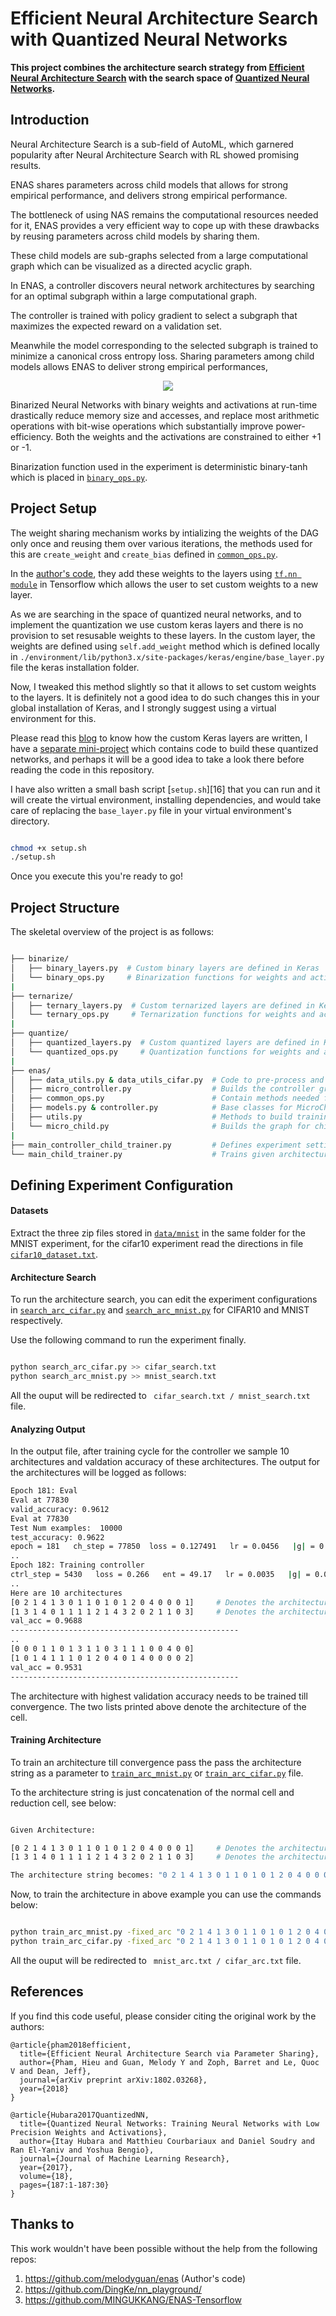 # Efficient Neural Architecture Search with Quantized Neural Networks

**This project combines the architecture search strategy from [Efficient Neural Architecture Search][1] with the search space of [Quantized Neural Networks][2].** 



Introduction
------------
Neural Architecture Search is a sub-field of AutoML, which garnered popularity after Neural Architecture Search with RL showed promising results. 

ENAS shares parameters across child models that allows for strong empirical performance, and delivers strong empirical performance. 

The bottleneck of using NAS remains the computational resources needed for it, ENAS provides a very efficient way to cope up with these drawbacks by reusing parameters across child models by sharing them. 

These child models are sub-graphs selected from a large computational graph which can be visualized as a directed acyclic graph. 

In ENAS, a controller discovers neural network architectures by searching for an optimal subgraph within a large computational graph. 

The controller is trained with policy gradient to select a subgraph that maximizes the expected reward on a validation set. 

Meanwhile the model corresponding to the selected subgraph is trained to minimize a canonical cross entropy loss. Sharing parameters among child models allows ENAS to deliver strong empirical performances,


<p align="center">
  <img src="https://imgur.com/u5ALF0u.png">
</p>


Binarized Neural Networks with binary weights and activations at run-time drastically reduce memory size and accesses, and replace most arithmetic operations with bit-wise operations which substantially improve power-efficiency. Both the weights and the activations are constrained to either +1 or -1. 

Binarization function used in the experiment is deterministic binary-tanh which is placed in [```binary_ops.py```][3]. 


Project Setup 
-----
The weight sharing mechanism works by intializing the weights of the DAG only once and reusing them over various iterations, the methods used for this are `create_weight` and `create_bias` defined in [`common_ops.py`][14]. 

In the [author's code][13], they add these weights to the layers using [`tf.nn module`][9] in Tensorflow which allows the user to set custom weights to a new layer. 

As we are searching in the space of quantized neural networks, and to implement the quantization we use custom keras layers and there is no provision to set resusable weights to these layers. In the custom layer, the weights are defined using `self.add_weight` method which is defined locally in ` ./environment/lib/python3.x/site-packages/keras/engine/base_layer.py ` file the keras installation folder. 

Now, I tweaked this method slightly so that it allows to set custom weights to the layers. It is definitely not a good idea to do such changes this in your global installation of Keras, and I strongly suggest using a virtual environment for this. 

Please read this [blog][8] to know how the custom Keras layers are written, I have a [separate mini-project][15] which contains code to build these quantized networks, and perhaps it will be a good idea to take a look there before reading the code in this repository. 

I have also written a small bash script [` setup.sh `][16] that you can run and it will create the virtual environment, installing dependencies, and would take care of replacing the `base_layer.py` file in your virtual environment's directory. 

```bash 

chmod +x setup.sh 
./setup.sh 

```

Once you execute this you're ready to go! 

Project Structure
-----------------
The skeletal overview of the project is as follows: 

```bash

├── binarize/
│   ├── binary_layers.py  # Custom binary layers are defined in Keras 
│   └── binary_ops.py     # Binarization functions for weights and activations
|
├── ternarize/
│   ├── ternary_layers.py  # Custom ternarized layers are defined in Keras
│   └── ternary_ops.py     # Ternarization functions for weights and activations
|
├── quantize/
│   ├── quantized_layers.py  # Custom quantized layers are defined in Keras
│   └── quantized_ops.py     # Quantization functions for weights and activations
|
├── enas/                               
│   ├── data_utils.py & data_utils_cifar.py  # Code to pre-process and import datasets
│   ├── micro_controller.py                  # Builds the controller graph 
│   ├── common_ops.py                        # Contain methods needed for reusing weights
│   ├── models.py & controller.py            # Base classes for MicroChild and MicroController
│   ├── utils.py                             # Methods to build training operations graph
│   └── micro_child.py                       # Builds the graph for child model from the architecture string
|
├── main_controller_child_trainer.py         # Defines experiment settings and runs architecture search        
└── main_child_trainer.py                    # Trains given architecture till convergence  
```


Defining Experiment Configuration 
---------------------------------

#### Datasets

Extract the three zip files stored in [``` data/mnist ```][6] in the same folder for the MNIST experiment, for the cifar10 experiment read the directions in file [```cifar10_dataset.txt```][3]. 


#### Architecture Search

To run the architecture search, you can edit the experiment configurations in [```search_arc_cifar.py```][7] and [```search_arc_mnist.py```][9] for CIFAR10 and MNIST respectively. 

Use the following command to run the experiment finally. 

```bash 

python search_arc_cifar.py >> cifar_search.txt
python search_arc_mnist.py >> mnist_search.txt

```
All the ouput will be redirected to ``` cifar_search.txt / mnist_search.txt``` file. 


#### Analyzing Output 

In the output file, after training cycle for the controller we sample 10 architectures and valdation accuracy of these architectures. The output for the architectures will be logged as follows: 

```bash
Epoch 181: Eval
Eval at 77830
valid_accuracy: 0.9612
Eval at 77830
Test Num examples:  10000
test_accuracy: 0.9622
epoch = 181   ch_step = 77850  loss = 0.127491   lr = 0.0456   |g| = 0.2030   tr_acc = 108/128   mins = 549.07    
..   
Epoch 182: Training controller
ctrl_step = 5430   loss = 0.266   ent = 49.17   lr = 0.0035   |g| = 0.0002   acc = 0.9688   bl = 0.97   mins = 550.96
..
Here are 10 architectures
[0 2 1 4 1 3 0 1 1 0 1 0 1 2 0 4 0 0 0 1]     # Denotes the architecture for normal cell 
[1 3 1 4 0 1 1 1 1 2 1 4 3 2 0 2 1 1 0 3]     # Denotes the architecture for reduction cell 
val_acc = 0.9688
---------------------------------------------------
..
[0 0 0 1 1 0 1 3 1 1 0 3 1 1 1 0 0 4 0 0]
[1 0 1 4 1 1 1 0 1 2 0 4 0 1 4 0 0 0 0 2]
val_acc = 0.9531
---------------------------------------------------

```
The architecture with highest validation accuracy needs to be trained till convergence. The two lists printed above denote the architecture of the cell. 


#### Training Architecture  

To train an architecture till convergence pass the pass the architecture string as a parameter to  [```train_arc_mnist.py```][11] or [```train_arc_cifar.py```][12] file.

To the architecture string is just concatenation of the normal cell and reduction cell, see below:

```bash

Given Architecture: 

[0 2 1 4 1 3 0 1 1 0 1 0 1 2 0 4 0 0 0 1]     # Denotes the architecture for normal cell 
[1 3 1 4 0 1 1 1 1 2 1 4 3 2 0 2 1 1 0 3]     # Denotes the architecture for reduction cell 

The architecture string becomes: "0 2 1 4 1 3 0 1 1 0 1 0 1 2 0 4 0 0 0 1 1 3 1 4 0 1 1 1 1 2 1 4 3 2 0 2 1 1 0 3"

```

Now, to train the architecture in above example you can use the commands below: 

```bash

python train_arc_mnist.py -fixed_arc "0 2 1 4 1 3 0 1 1 0 1 0 1 2 0 4 0 0 0 1 1 3 1 4 0 1 1 1 1 2 1 4 3 2 0 2 1 1 0 3" >> mnist_arc.txt
python train_arc_cifar.py -fixed_arc "0 2 1 4 1 3 0 1 1 0 1 0 1 2 0 4 0 0 0 1 1 3 1 4 0 1 1 1 1 2 1 4 3 2 0 2 1 1 0 3" >> cifar_arc.txt
```
All the ouput will be redirected to ``` mnist_arc.txt / cifar_arc.txt``` file. 



References
----------

If you find this code useful, please consider citing the original work by the authors:

```
@article{pham2018efficient,
  title={Efficient Neural Architecture Search via Parameter Sharing},
  author={Pham, Hieu and Guan, Melody Y and Zoph, Barret and Le, Quoc V and Dean, Jeff},
  journal={arXiv preprint arXiv:1802.03268},
  year={2018}
}
```

```
@article{Hubara2017QuantizedNN,
  title={Quantized Neural Networks: Training Neural Networks with Low Precision Weights and Activations},
  author={Itay Hubara and Matthieu Courbariaux and Daniel Soudry and Ran El-Yaniv and Yoshua Bengio},
  journal={Journal of Machine Learning Research},
  year={2017},
  volume={18},
  pages={187:1-187:30}
}
```

Thanks to 
---------

This work wouldn't have been possible without the help from the following repos:

1. https://github.com/melodyguan/enas (Author's code)
2. https://github.com/DingKe/nn_playground/
3. https://github.com/MINGUKKANG/ENAS-Tensorflow

[1]:https://arxiv.org/abs/1802.03268
[2]:https://arxiv.org/abs/1609.07061
[3]:https://github.com/yashkant/ENAS-Quantized-Neural-Networks/blob/master/data/cifar10_dataset.txt
[4]:https://www.tensorflow.org/install/
[5]:https://keras.io/#installation
[6]:https://github.com/yashkant/ENAS-Quantized-Neural-Networks/tree/master/data/mnist
[7]:https://github.com/yashkant/ENAS-Quantized-Neural-Networks/blob/master/search_arc_cifar.py
[8]:https://keras.io/layers/writing-your-own-keras-layers/
[9]:https://www.tensorflow.org/api_docs/python/tf/nn
[10]:https://github.com/yashkant/ENAS-Quantized-Neural-Networks/blob/master/search_arc_mnist.py
[11]:https://github.com/yashkant/ENAS-Quantized-Neural-Networks/blob/master/train_arc_cifar.py
[12]:https://github.com/yashkant/ENAS-Quantized-Neural-Networks/blob/master/train_arc_mnist.py
[13]:https://github.com/MINGUKKANG/ENAS-Tensorflow
[14]:https://github.com/yashkant/ENAS-Quantized-Neural-Networks/blob/master/enas/common_ops.py
[15]:https://github.com/yashkant/Quantized-Nets
